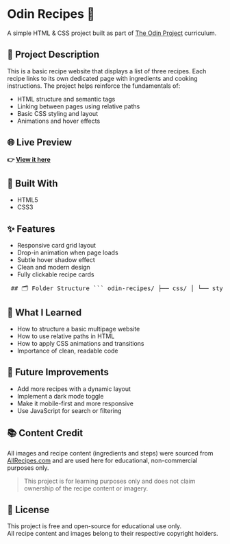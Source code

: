 # Odin Recipes 🍳

A simple HTML & CSS project built as part of [The Odin Project](https://www.theodinproject.com/) curriculum.

## 📌 Project Description

This is a basic recipe website that displays a list of three recipes. Each recipe links to its own dedicated page with ingredients and cooking instructions. The project helps reinforce the fundamentals of:

- HTML structure and semantic tags
- Linking between pages using relative paths
- Basic CSS styling and layout
- Animations and hover effects

## 🌐 Live Preview

**👉 [View it here](https://jmcmillion89.github.io/odin-recipes/)**

## 🧱 Built With

- HTML5
- CSS3

## ✨ Features

- Responsive card grid layout
- Drop-in animation when page loads
- Subtle hover shadow effect
- Clean and modern design
- Fully clickable recipe cards

<pre> ## 🗂️ Folder Structure ``` odin-recipes/ ├── css/ │ └── style.css ├── images/ │ └── avocado-toast.webp │ └── hotdogs-eggs.webp │ └── pesto-tortellini.webp ├── recipes/ │ ├── avocado-toast.html │ ├── hotdogs-eggs.html │ └── pesto-tortellini.html ├── index.html └── README.md ``` </pre>


## 🧠 What I Learned

- How to structure a basic multipage website
- How to use relative paths in HTML
- How to apply CSS animations and transitions
- Importance of clean, readable code

## 🚀 Future Improvements

- Add more recipes with a dynamic layout
- Implement a dark mode toggle
- Make it mobile-first and more responsive
- Use JavaScript for search or filtering


## 📚 Content Credit

All images and recipe content (ingredients and steps) were sourced from [AllRecipes.com](https://www.allrecipes.com/) and are used here for educational, non-commercial purposes only.

> This project is for learning purposes only and does not claim ownership of the recipe content or imagery.

## 📜 License

This project is free and open-source for educational use only.  
All recipe content and images belong to their respective copyright holders.

